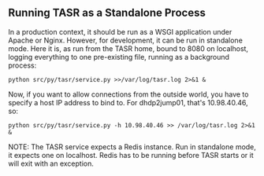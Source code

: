 Running TASR as a Standalone Process
------------------------------------

In a production context, it should be run as a WSGI application under Apache or
Nginx.  However, for development, it can be run in standalone mode.  Here it is,
as run from the TASR home, bound to 8080 on localhost, logging everything to one 
pre-existing file, running as a background process:

    python src/py/tasr/service.py >>/var/log/tasr.log 2>&1 &

Now, if you want to allow connections from the outside world, you have to specify
a host IP address to bind to.  For dhdp2jump01, that's 10.98.40.46, so: 

    python src/py/tasr/service.py -h 10.98.40.46 >> /var/log/tasr.log 2>&1 &
    
NOTE: The TASR service expects a Redis instance.  Run in standalone mode, it 
expects one on localhost.  Redis has to be running before TASR starts or it will 
exit with an exception.

